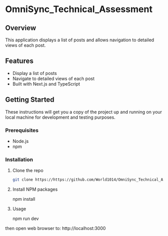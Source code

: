 # OmniSync_Technical_Assessment

## Overview

This application displays a list of posts and allows navigation to detailed views of each post.

## Features

- Display a list of posts
- Navigate to detailed views of each post
- Built with Next.js and TypeScript

## Getting Started

These instructions will get you a copy of the project up and running on your local machine for development and testing purposes.

### Prerequisites

- Node.js
- npm

### Installation

1. Clone the repo
   ```sh
   git clone https://https://github.com/World1014/OmniSync_Technical_Assessment.git
2. Install NPM packages

    npm install

3. Usage

    npm run dev

then open web browser to: http://localhost:3000